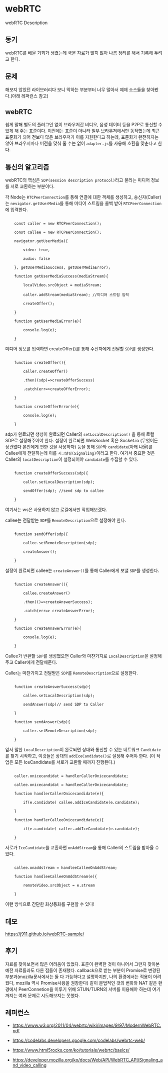 # webRTC
webRTC Description

## 동기

webRTC를 배울 기회가 생겼는데 국문 자료가 많지 않아 나름 정리를 해서 기록해 두려고 한다.

## 문제

해보지 않았던 라이브러리다 보니 막하는 부분부터 너무 많아서 예제 소스들을 찾아봤다.(아래 레퍼런스 참고)

## webRTC

쉽게 말해 별도의 플러그인 없이 브라우저간 비디오, 음성 데이터 등을 P2P로 통신할 수 있게 해 주는 표준이다. 이전에는 표준이 아니라 일부 브라우저에서만 동작했는데 최근 표준화가 되어 전보다 많은 브라우저가 이를 지원한다고 하는데, 표준화가 완전하지는 않아 브라우저마다 버전을 맞춰 줄 수는 없어 `adapter.js`를 사용해 호환을 맞춘다고 한다.

## 통신의 알고리즘

webRTC의 핵심은 `SDP(session description protocol)`라고 불리는 미디어 정보를 서로 교환하는 부분이다.

각 Node는 `RTCPeerConnection`를 통해 연결에 대한 객체를 생성하고, 송신자(Caller)는 `nevigator.getUserMedia`를 통해 미디어 스트림을 콜백 받아 `RTCPeerConnection`에 입력한다.

```

    const caller = new RTCPeerConnection();

    const callee = new RTCPeerConnection();

    navigator.getUserMedia({

        video: true,

        audio: false

    }, getUserMediaSuccess, getUserMediaError);

    function getUserMediaSuccess(mediaStream){

        localVideo.srcObject = mediaStream;

        caller.addStream(mediaStream); //미디어 스트림 입력

        createOffer();

    }

    function getUserMediaError(e){

        console.log(e);

    }

```

미디어 정보를 입력하면 createOffer()를 통해 수신자에게 전달할 `SDP`를 생성한다. 

```

    function createOffer(){

        caller.createOffer()

        .then((sdp)=>createOfferSuccess)

        .catch(err=>createOfferError);

    }

    function createOfferError(e){

        console.log(e);

    }

```

sdp가 완료되면 생성이 완료되면 Caller의 `setLocalDescription()`  을 통해 로컬 SDP로 설정해주어야 한다. 설정이 완료되면 WebSocket 혹은 Socket.io (무엇이든 상관없다 본인에게 편한 것을 사용하자) 등을 통해  `SDP`와 `candidate`(아래 나올)를 Callee에게 전달하는데 이를 `시그널링(Signaling)`이라고 한다. 여기서 중요한 것은 Caller의 `localDescription`이 설정되어야 `candidate`를 수집할 수 있다.

```

    function createOfferSuccess(sdp){

        caller.setLocalDescription(sdp);

        sendOffer(sdp); //send sdp to callee

    }

```

여기서는 ws은 사용하지 않고 로컬에서만 작업해보겠다.

callee는 전달받는 `SDP`를 `RemoteDescription`으로 설정해야 한다.

```

    function sendOffer(sdp){

        callee.setRemoteDescription(sdp);

        createAnswer();

    }

``` 

설정이 완료되면 callee는 `createAnswer()`를 통해 Caller에게 보낼 `SDP`를 생성한다.

```

    function createAnswer(){

        callee.createAnswer()

        .then(()=>createAnswerSuccess);

        .catch(err=> createAnswerError);

    }

    function createAnswerError(e){

        console.log(e);

    }

```

Callee가 반환할 `SDP`를 생성했으면 Caller와 마찬가지로 `LocalDescription`을 설정해주고 Caller에게 전달해준다.

Caller는 마찬가지고 전달받은 `SDP`를 `RemoteDescription`으로 설정한다.

```

    function createAnswerSuccess(sdp){

        callee.setLocalDescription(sdp);

        sendAnswer(sdp)// send SDP to Caller

    }

    function sendAnswer(sdp){

        caller.setRemoteDescription(sdp);

    }

```

앞서 말한 `LocalDescription`이 완료되면 상대와 통신할 수 있는 네트워크 `Candidate`를 찾기 시작하고, 이것들은 상대의 `addIceCandidate()`로 설정해 주어야 한다. (이 작업은 모든 IceCandidate를 서로가 교환할 때까지 진행된다.)

```

    caller.onicecandidat = handlerCallerOnicecandidate;

    callee.onicecandidat = handleeCallerOnicecandidate;    

    function handlerCallerOnicecandidate(e){

        if(e.candidate) callee.addIceCandidate(e.candidate);

    }

    function handlerCalleeOnicecandidate(e){

        if(e.candidate) caller.addIceCandidate(e.candidate);

    }

```

서로가 `IceCandidate`를 교환하면 `onAddStream`을 통해 Caller의 스트림을 받아올 수 있다.

```

    callee.onaddstream = handleeCalleeOnAddStream;

    function handleeCalleeOnAddStream(e){

        remoteVideo.srcObject = e.stream

    }

```

이런 방식으로 간단한 화상통화를 구현할 수 있다!

## 데모

<https://j911.github.io/webRTC-sample/>

## 후기

자료를 찾아보면서 많은 어려움이 있었다. 표준이 완벽한 것이 아니어서 그런지 찾아본 예전 자료들과도 다른 점들이 존재했다. callback으로 받는 부분이 Promise로 변경된 부분과(mozilla문서에서는 둘 다 가능하다고 설명하지만, 나의 환경에서는 적용이 어려웠다, mozilla 역시 Promise사용을 권장한다) 같이 문법적인 것의 변화와 NAT 같은 환경에서 PeerConnetion을 이루기 위해 STUN/TURN의 서버를 이용해야 하는데 여기까지는 여러 문제로 시도해보지는 못했다.


## 레퍼런스

- <https://www.w3.org/2011/04/webrtc/wiki/images/9/97/ModernWebRTC.pdf>

- <https://codelabs.developers.google.com/codelabs/webrtc-web/>

- <https://www.html5rocks.com/ko/tutorials/webrtc/basics/>

- <https://developer.mozilla.org/ko/docs/Web/API/WebRTC_API/Signaling_and_video_calling>
